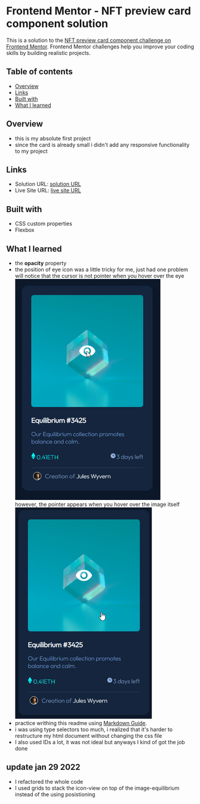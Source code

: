 # Frontend Mentor - NFT preview card component solution

This is a solution to the [NFT preview card component challenge on Frontend Mentor](https://www.frontendmentor.io/challenges/nft-preview-card-component-SbdUL_w0U). Frontend Mentor challenges help you improve your coding skills by building realistic projects. 

## Table of contents

- [Overview](#overview)
- [Links](#links)
- [Built with](#built-with)
- [What I learned](#what-i-learned)

## Overview
- this is my absolute first project
- since the card is already small i didn't add any responsive functionality to my project

## Links
- Solution URL: [solution URL](https://github.com/momenkamal221/nft-preview-card-component-main.git)
- Live Site URL: [live site URL](https://momenkamal221.github.io/nft-preview-card-component-main/)

## Built with
- CSS custom properties
- Flexbox
## What I learned
- the **opacity** property
- the position of eye icon was a little tricky for me, just had one problem will notice that the cursor is not pointer when you hover over the eye<br>
![](./Snag_3bb8f822.png)<br>
however, the pointer appears when you hover over the image itself <br>
![](./Snag_3bb8e892.png)<br>
- practice writhing this readme using [Markdown Guide](https://www.markdownguide.org/basic-syntax/).
- i was using type selectors too much, i realized that it's harder to restructure my html document without changing the css file
- I also used IDs a lot, it was not ideal but anyways I kind of got the job done
## update jan 29 2022
- I refactored the whole code
- I used grids to stack the icon-view on top of the image-equilibrium instead of the using posistioning

